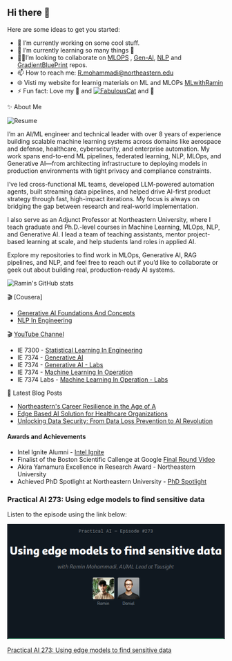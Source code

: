 ## Hi there 👋

Here are some ideas to get you started:

- 🔭 I’m currently working on some cool stuff. 
- 🌱 I’m currently learning so many things 🤣
- 🕺🏻I’m looking to collaborate on [MLOPS](https://github.com/raminmohammadi/MLOps) , [Gen-AI](https://github.com/raminmohammadi/GEN-AI), [NLP](https://github.com/raminmohammadi/NLP) and [GradientBluePrint](https://github.com/raminmohammadi/GradientBlueprint) repos.
- 📫 How to reach me: R.mohammadi@northeastern.edu
- 🌐 Visti my website for learnig materials on ML and MLOPs [MLwithRamin](https://www.mlwithramin.com/) 
- ⚡ Fun fact: Love my 🐶 and <a href="https://emoji.gg/emoji/5554-fabulouscat"><img src="https://cdn3.emoji.gg/emojis/5554-fabulouscat.gif" width="64px" height="64px" alt="FabulousCat"></a> and 💪


✨  About Me

<img src="Ramin_Resume.png" alt="Resume" width="600"/>


I’m an AI/ML engineer and technical leader with over 8 years of experience building scalable machine learning systems across domains like aerospace and defense, healthcare, cybersecurity, and enterprise automation. My work spans end-to-end ML pipelines, federated learning, NLP, MLOps, and Generative AI—from architecting infrastructure to deploying models in production environments with tight privacy and compliance constraints.

I’ve led cross-functional ML teams, developed LLM-powered automation agents, built streaming data pipelines, and helped drive AI-first product strategy through fast, high-impact iterations. My focus is always on bridging the gap between research and real-world implementation.

I also serve as an Adjunct Professor at Northeastern University, where I teach graduate and Ph.D.-level courses in Machine Learning, MLOps, NLP, and Generative AI. I lead a team of teaching assistants, mentor project-based learning at scale, and help students land roles in applied AI.

Explore my repositories to find work in MLOps, Generative AI, RAG pipelines, and NLP, and feel free to reach out if you’d like to collaborate or geek out about building real, production-ready AI systems.

![Ramin's GitHub stats](https://github-readme-stats.vercel.app/api?username=raminmohammadi&show_icons=true&theme=dark)

🎬 [Cousera]
- [Generative AI Foundations And Concepts](https://www.coursera.org/learn/generative-ai-foundations-and-concepts)
- [NLP In Engineering](https://www.coursera.org/learn/nlp-in-engineering-concepts--real-world-applications)

🎬 [YouTube Channel](https://www.youtube.com/@MLWithRamin)
- IE 7300 - [Statistical Learning In Engineering](https://www.youtube.com/watch?v=n4O1YGm7gNI&list=PLcS4TrUUc53KRbf5iPBYRb5Vs8TmtVZOK)
- IE 7374 - [Generative AI](https://youtube.com/playlist?list=PLcS4TrUUc53KgbWo5-IthnqhQbQXGvYgL&si=kJJz8P8wPnCIIxut)
- IE 7374 - [Generative AI - Labs](https://youtube.com/playlist?list=PLcS4TrUUc53JJ8l6XWxGw4tsdfuGrSIvJ&si=sr6dCHQeNTlFztQW)
- IE 7374 - [Machine Learning In Operation](https://www.youtube.com/watch?v=uMbCOUvf3qI&list=PLcS4TrUUc53Kgpt7H9pto9ZhmoBQ24zOg)
- IE 7374 Labs - [Machine Learning In Operation - Labs](https://www.youtube.com/watch?v=KOpbqgvT-10&list=PLcS4TrUUc53LeKBIyXAaERFKBJ3dvc9GZ) 


📕  Latest Blog Posts
 - [Northeastern's Career Resilience in the Age of A](https://www.youtube.com/watch?v=vMQOZDuqOVI)
 - [Edge Based AI Solution for Healthcare Organizations](https://www.tausight.com/tausight-edge-based-ai-solution-healthcare-organizations/)
 - [Unlocking Data Security: From Data Loss Prevention to AI Revolution](https://www.tausight.com/unlocking-data-security-data-loss-prevention-to-ai/)


#### Awards and Achievements
- Intel Ignite Alumni - [Intel Ignite](https://www.linkedin.com/feed/update/urn:li:activity:7211386621865119744/)
- Finalist of the Boston Scientific Callenge at Google [Final Round Video](https://www.youtube.com/watch?v=DbMRhB13zmg&t=1s)
- Akira Yamamura Excellence in Research Award - Northeastern University
- Achieved PhD Spotlight at Northeastern University - [PhD Spotlight](https://coe.northeastern.edu/news/phd-spotlight-ramin-mohammadi-phd20-industrial-engineering/)

### Practical AI 273: Using edge models to find sensitive data

Listen to the episode using the link below:

![Practical AI 273](practical_ai.png)

[Practical AI 273: Using edge models to find sensitive data](https://changelog.com/practicalai/273)

